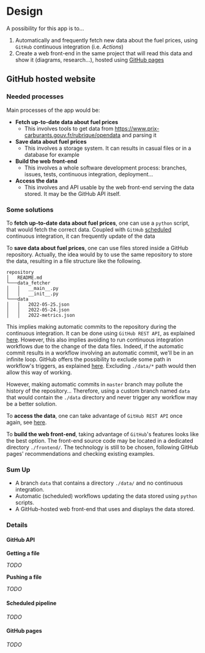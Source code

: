 # Design

A possibility for this app is to...
1. Automatically and frequently fetch new data about the fuel prices, using `GitHub` continuous integration (i.e. *Actions*)
2. Create a web front-end in the same project that will read this data and show it (diagrams, research...), hosted using [GitHub pages](https://pages.github.com/)

## GitHub hosted website

### Needed processes

Main processes of the app would be:

- **Fetch up-to-date data about fuel prices**
  - This involves tools to get data from https://www.prix-carburants.gouv.fr/rubrique/opendata and parsing it 
- **Save data about fuel prices**
  - This involves a storage system. It can results in casual files or in a database for example
- **Build the web front-end**
  - This involves a whole software development process: branches, issues, tests, continuous integration, deployment...
- **Access the data**
  - This involves and API usable by the web front-end serving the data stored. It may be the GitHub API itself.

### Some solutions

To **fetch up-to-date data about fuel prices**, one can use a `python` script, that would fetch the correct data.
Coupled with `GitHub` [scheduled](https://docs.github.com/en/actions/using-workflows/events-that-trigger-workflows#schedule) continuous integration, it can frequently update of the data

To **save data about fuel prices**, one can use files stored inside a GitHub repository. Actually, the idea would by to use the same repository to store the data, resulting in a file structure like the following.

```
repository
│   README.md    
└───data_fetcher
│   │   __main__.py
│   │   __init__.py
└───data
│   │   2022-05-25.json
│   │   2022-05-24.json
│   │   2022-metrics.json
```

This implies making automatic commits to the repository during the continuous integration. It can be done using `GitHub REST API`, as explained [here](https://docs.github.com/en/rest/repos/contents#create-or-update-file-contents). 
However, this also implies avoiding to run continuous integration workflows due to the change of the data files. Indeed, if the automatic commit results in a workflow involving an automatic commit, we'll be in an infinite loop. GitHub offers the possibility to exclude some path in workflow's triggers, as explained [here](https://docs.github.com/en/actions/using-workflows/workflow-syntax-for-github-actions#example-excluding-paths). Excluding `./data/*` path would then allow this way of working.

However, making automatic commits in `master` branch may pollute the history of the repository... Therefore, using a custom branch named `data` that would contain the `./data` directory and never trigger any workflow may be a better solution. 

To **access the data**, one can take advantage of `GitHub REST API` once again, see [here](https://docs.github.com/en/rest/repos/contents#get-repository-content).

To **build the web front-end**, taking advantage of `GitHub`'s features looks like the best option. The front-end source code may be located in a dedicated directory `./frontend/`. The technology is still to be chosen, following GitHub pages' recommendations and checking existing examples. 

### Sum Up

- A branch `data` that contains a directory `./data/` and no continuous integration.
- Automatic (scheduled) workflows updating the data stored using `python` scripts.
- A GitHub-hosted web front-end that uses and displays the data stored. 

### Details

#### GitHub API

**Getting a file** 

*TODO*

**Pushing a file**

*TODO*

#### Scheduled pipeline

*TODO*

#### GitHub pages 

*TODO*
